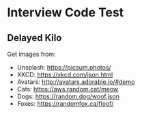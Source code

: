 Interview Code Test
===================

Delayed Kilo
------------

Get images from:

- Unsplash: https://picsum.photos/
- XKCD: https://xkcd.com/json.html
- Avatars: http://avatars.adorable.io/#demo
- Cats: https://aws.random.cat/meow
- Dogs: https://random.dog/woof.json
- Foxes: https://randomfox.ca/floof/

